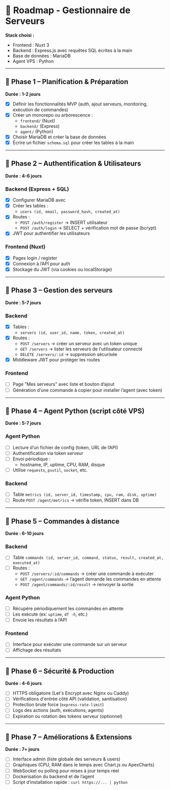 # 🚀 Roadmap - Gestionnaire de Serveurs

**Stack choisi :**
- Frontend : Nuxt 3
- Backend : Express.js avec requêtes SQL écrites à la main
- Base de données : MariaDB
- Agent VPS : Python

---

## 🔹 Phase 1 – Planification & Préparation
**Durée : 1-2 jours**
- [X] Définir les fonctionnalités MVP (auth, ajout serveurs, monitoring, exécution de commandes)
- [X] Créer un monorepo ou arborescence :
  - `frontend/` (Nuxt)
  - `backend/` (Express)
  - `agent/` (Python)
- [X] Choisir MariaDB et créer la base de données
- [X] Écrire un fichier `schema.sql` pour créer les tables à la main

---

## 🔹 Phase 2 – Authentification & Utilisateurs
**Durée : 4-6 jours**

### Backend (Express + SQL)
- [X] Configurer MariaDB avec
- [X] Créer les tables :
  - `users (id, email, password_hash, created_at)`
- [X] Routes :
  - `POST /auth/register` → INSERT utilisateur
  - `POST /auth/login` → SELECT + vérification mot de passe (bcrypt)
- [X] JWT pour authentifier les utilisateurs

### Frontend (Nuxt)
- [X] Pages login / register
- [X] Connexion à l’API pour auth
- [X] Stockage du JWT (via cookies ou localStorage)

---

## 🔹 Phase 3 – Gestion des serveurs
**Durée : 5-7 jours**

### Backend
- [X] Tables :
  - `servers (id, user_id, name, token, created_at)`
- [X] Routes :
  - `POST /servers` → créer un serveur avec un token unique
  - `GET /servers` → lister les serveurs de l'utilisateur connecté
  - `DELETE /servers/:id` → suppression sécurisée
- [X] Middleware JWT pour protéger les routes

### Frontend
- [ ] Page "Mes serveurs" avec liste et bouton d’ajout
- [ ] Génération d’une commande à copier pour installer l’agent (avec token)

---

## 🔹 Phase 4 – Agent Python (script côté VPS)
**Durée : 5-7 jours**

### Agent Python
- [ ] Lecture d’un fichier de config (token, URL de l’API)
- [ ] Authentification via token serveur
- [ ] Envoi périodique :
  - hostname, IP, uptime, CPU, RAM, disque
- [ ] Utilise `requests`, `psutil`, `socket`, etc.

### Backend
- [ ] Table `metrics (id, server_id, timestamp, cpu, ram, disk, uptime)`
- [ ] Route `POST /agent/metrics` → vérifie token, INSERT dans DB

---

## 🔹 Phase 5 – Commandes à distance
**Durée : 6-10 jours**

### Backend
- [ ] Table `commands (id, server_id, command, status, result, created_at, executed_at)`
- [ ] Routes :
  - `POST /servers/:id/commands` → créer une commande à exécuter
  - `GET /agent/commands` → l’agent demande les commandes en attente
  - `POST /agent/commands/:id/result` → renvoyer la sortie

### Agent Python
- [ ] Récupère périodiquement les commandes en attente
- [ ] Les exécute (ex: `uptime`, `df -h`, etc.)
- [ ] Envoie les résultats à l’API

### Frontend
- [ ] Interface pour exécuter une commande sur un serveur
- [ ] Affichage des résultats

---

## 🔹 Phase 6 – Sécurité & Production
**Durée : 4-6 jours**
- [ ] HTTPS obligatoire (Let's Encrypt avec Nginx ou Caddy)
- [ ] Vérifications d'entrée côté API (validation, sanitisation)
- [ ] Protection brute force (`express-rate-limit`)
- [ ] Logs des actions (auth, exécutions, agents)
- [ ] Expiration ou rotation des tokens serveur (optionnel)

---

## 🔹 Phase 7 – Améliorations & Extensions
**Durée : 7+ jours**
- [ ] Interface admin (liste globale des serveurs & users)
- [ ] Graphiques (CPU, RAM dans le temps avec Chart.js ou ApexCharts)
- [ ] WebSocket ou polling pour mises à jour temps réel
- [ ] Dockerisation du backend et de l’agent
- [ ] Script d’installation rapide : `curl https://... | python`
